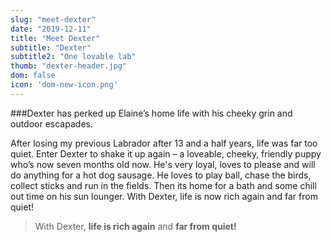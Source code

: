 ```yaml
---
slug: "meet-dexter"
date: "2019-12-11"
title: "Meet Dexter"
subtitle: "Dexter"
subtitle2: "One lovable lab"
thumb: "dexter-header.jpg"
dom: false
icon: 'dom-new-icon.png'
---
```


###Dexter has perked up Elaine’s home life with his cheeky grin and outdoor escapades.

After losing my previous Labrador after 13 and a half years, life was far too quiet. Enter Dexter to shake it up again – a loveable, cheeky, friendly puppy who’s now seven months old now. He's very loyal, loves to please and will do anything for a hot dog sausage. He loves to play ball, chase the birds, collect sticks and run in the fields. Then its home for a bath and some chill out time on his sun lounger. With Dexter, life is now rich again and far from quiet!

> With Dexter, **life is rich again** and **far from quiet!**